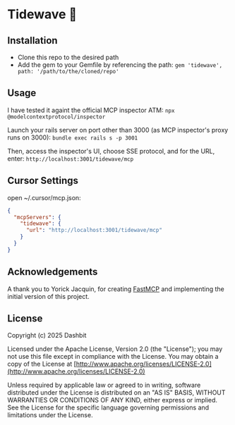 # Tidewave 🌊

## Installation
- Clone this repo to the desired path
- Add the gem to your Gemfile by referencing the path:
`gem 'tidewave', path: '/path/to/the/cloned/repo'`

## Usage
I have tested it againt the official MCP inspector ATM:
`npx @modelcontextprotocol/inspector`

Launch your rails server on port other than 3000 (as MCP inspector's proxy runs on 3000):
`bundle exec rails s -p 3001`

Then, access the inspector's UI, choose SSE protocol, and for the URL, enter: `http://localhost:3001/tidewave/mcp`

## Cursor Settings
open ~/.cursor/mcp.json:
```json
{
  "mcpServers": {
    "tidewave": {
      "url": "http://localhost:3001/tidewave/mcp"
    }
  }
}
```

## Acknowledgements

A thank you to Yorick Jacquin, for creating [FastMCP](https://github.com/yjacquin/fast_mcp)
and implementing the initial version of this project.

## License

Copyright (c) 2025 Dashbit

Licensed under the Apache License, Version 2.0 (the "License");
you may not use this file except in compliance with the License.
You may obtain a copy of the License at [http://www.apache.org/licenses/LICENSE-2.0](http://www.apache.org/licenses/LICENSE-2.0)

Unless required by applicable law or agreed to in writing, software
distributed under the License is distributed on an "AS IS" BASIS,
WITHOUT WARRANTIES OR CONDITIONS OF ANY KIND, either express or implied.
See the License for the specific language governing permissions and
limitations under the License.
